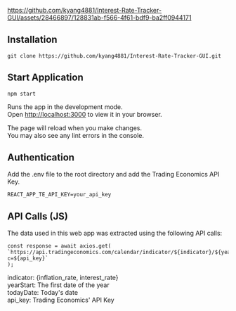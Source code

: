 https://github.com/kyang4881/Interest-Rate-Tracker-GUI/assets/28466897/128831ab-f566-4f61-bdf9-ba2ff0944171

## Installation

````
git clone https://github.com/kyang4881/Interest-Rate-Tracker-GUI.git
````

## Start Application

````
npm start
````

Runs the app in the development mode.\
Open [http://localhost:3000](http://localhost:3000) to view it in your browser.

The page will reload when you make changes.\
You may also see any lint errors in the console.

## Authentication

Add the .env file to the root directory and add the Trading Economics API Key.

````
REACT_APP_TE_API_KEY=your_api_key
````

## API Calls (JS)

The data used in this web app was extracted using the following API calls:

```` 
const response = await axios.get(
`https://api.tradingeconomics.com/calendar/indicator/${indicator}/${yearStart}/${todayDate}?c=${api_key}`
);
````

indicator: {inflation_rate, interest_rate} \
yearStart: The first date of the year \
todayDate: Today's date \
api_key: Trading Economics' API Key 

